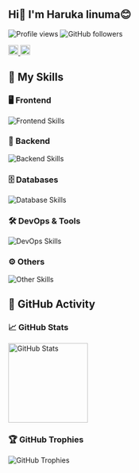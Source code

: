## Hi👋 I'm Haruka Iinuma😊

<!-- フォローバッジを追加 -->
![Profile views](https://komarev.com/ghpvc/?username=harukaiinuma&color=green)
![GitHub followers](https://img.shields.io/github/followers/harukaiinuma?style=social)

<a href="http://qiita.com/yukikon23">
  <img height="20" src="https://qiita-badge.apiapi.app/s/yukikon23/posts.svg" />
</a>
<a href="http://qiita.com/yukikon23">
  <img height="20" src="https://qiita-badge.apiapi.app/s/yukikon23/contributions.svg" />
</a>




## 🌱 My Skills

### 🖥 Frontend
![Frontend Skills](https://skillicons.dev/icons?i=html,css,js,ts,react,nextjs,tailwind)

### 🔧 Backend
![Backend Skills](https://skillicons.dev/icons?i=nodejs,express,py,nginx,php)

### 🗄 Databases
![Database Skills](https://skillicons.dev/icons?i=mysql,postgres,prisma,phpmyadmin)

### 🛠 DevOps & Tools
![DevOps Skills](https://skillicons.dev/icons?i=docker,firebase,github,aws,vscode)

### ⚙️ Others
![Other Skills](https://skillicons.dev/icons?i=notion,npm,vite,materialui)



## 🌱 GitHub Activity

### 📈 GitHub Stats
<img alt="GitHub Stats" height="160px" src="https://github-readme-stats.vercel.app/api?username=harukaiinuma&show_icons=true&theme=gruvbox" />

### 🏆 GitHub Trophies
<img alt="GitHub Trophies" src="https://github-profile-trophy.vercel.app/?username=harukaiinuma&theme=onedark&count_private=true" />




